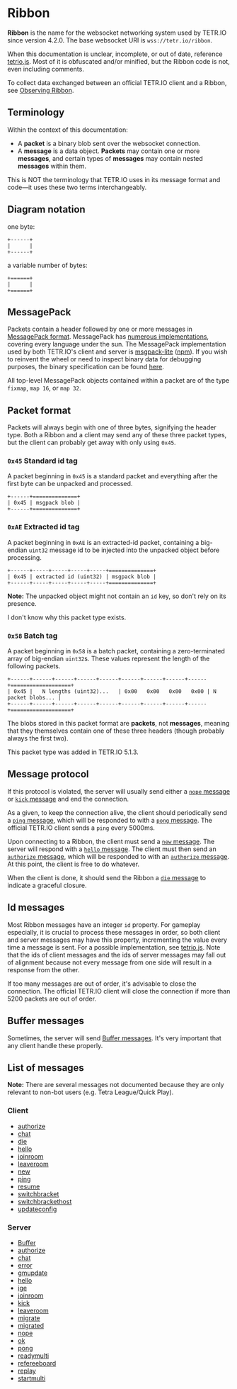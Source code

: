 # Ribbon

**Ribbon** is the name for the websocket networking system used by TETR.IO since version 4.2.0. The base websocket URI is `wss://tetr.io/ribbon`.

When this documentation is unclear, incomplete, or out of date, reference [tetrio.js](https://tetr.io/js/tetrio.js). Most of it is obfuscated and/or minified, but the Ribbon code is not, even including comments.

To collect data exchanged between an official TETR.IO client and a Ribbon, see [Observing Ribbon](Observing_Ribbon.md).

## Terminology

Within the context of this documentation:
* A **packet** is a binary blob sent over the websocket connection.
* A **message** is a data object. **Packets** may contain one or more **messages**, and certain types of **messages** may contain nested **messages** within them.

This is NOT the terminology that TETR.IO uses in its message format and code—it uses these two terms interchangeably.

## Diagram notation

one byte:

```
+------+
|      |
+------+
```

a variable number of bytes:

```
+======+
|      |
+======+
```

## MessagePack

Packets contain a header followed by one or more messages in [MessagePack format](https://msgpack.org/). MessagePack has [numerous implementations](https://msgpack.org/index.html#languages), covering every language under the sun. The MessagePack implementation used by both TETR.IO's client and server is [msgpack-lite](https://github.com/kawanet/msgpack-lite) ([npm](https://www.npmjs.com/package/msgpack-lite)). If you wish to reinvent the wheel or need to inspect binary data for debugging purposes, the binary specification can be found [here](https://github.com/msgpack/msgpack/blob/master/spec.md).

All top-level MessagePack objects contained within a packet are of the type `fixmap`, `map 16`, or `map 32`.

## Packet format

Packets will always begin with one of three bytes, signifying the header type. Both a Ribbon and a client may send any of these three packet types, but the client can probably get away with only using `0x45`.

### `0x45` Standard id tag

A packet beginning in `0x45` is a standard packet and everything after the first byte can be unpacked and processed.

```
+------+==============+
| 0x45 | msgpack blob |
+------+==============+
```

### `0xAE` Extracted id tag

A packet beginning in `0xAE` is an extracted-id packet, containing a big-endian `uint32` message id to be injected into the unpacked object before processing.

```
+------+-----+-----+-----+-----+==============+
| 0x45 | extracted id (uint32) | msgpack blob |
+------+-----+-----+-----+-----+==============+
```

**Note:** The unpacked object might not contain an `id` key, so don't rely on its presence.

I don't know why this packet type exists.

### `0x58` Batch tag

A packet beginning in `0x58` is a batch packet, containing a zero-terminated array of big-endian `uint32`s. These values represent the length of the following packets.

```
+------+------+------+------+------+------+------+------+------+===================+
| 0x45 |   N lengths (uint32)...   | 0x00   0x00   0x00   0x00 | N packet blobs... |
+------+------+------+------+------+------+------+------+------+===================+
```

The blobs stored in this packet format are **packets**, not **messages**, meaning that they themselves contain one of these three headers (though probably always the first two).

This packet type was added in TETR.IO 5.1.3.

## Message protocol

If this protocol is violated, the server will usually send either a [`nope` message](Messages/server_nope.md) or [`kick` message](Messages/server_kick.md) and end the connection.

As a given, to keep the connection alive, the client should periodically send a [`ping` message](Messages/client_ping.md), which will be responded to with a [`pong` message](Messages/server_pong.md). The official TETR.IO client sends a `ping` every 5000ms.

Upon connecting to a Ribbon, the client must send a [`new` message](Messages/client_new.md). The server will respond with a [`hello` message](Messages/server_hello.md). The client must then send an [`authorize` message](Messages/client_authorize.md), which will be responded to with an [`authorize` message](Messages/server_authorize.md). At this point, the client is free to do whatever.

When the client is done, it should send the Ribbon a [`die` message](Messages/client_die.md) to indicate a graceful closure.

## Id messages

Most Ribbon messages have an integer `id` property. For gameplay especially, it is crucial to process these messages in order, so both client and server messages may have this property, incrementing the value every time a message is sent. For a possible implementation, see [tetrio.js](https://tetr.io/js/tetrio.js). Note that the ids of client messages and the ids of server messages may fall out of alignment because not every message from one side will result in a response from the other.

If too many messages are out of order, it's advisable to close the connection. The official TETR.IO client will close the connection if more than 5200 packets are out of order.

## Buffer messages

Sometimes, the server will send [Buffer messages](Messages/server_Buffer.md). It's very important that any client handle these properly.

## List of messages

**Note:** There are several messages not documented because they are only relevant to non-bot users (e.g. Tetra League/Quick Play).

### Client

* [authorize](Messages/client_authorize.md)
* [chat](Messages/client_chat.md)
* [die](Messages/client_die.md)
* [hello](Messages/client_hello.md)
* [joinroom](Messages/client_joinroom.md)
* [leaveroom](Messages/client_leaveroom.md)
* [new](Messages/client_new.md)
* [ping](Messages/client_ping.md)
* [resume](Messages/client_resume.md)
* [switchbracket](Messages/client_switchbracket.md)
* [switchbrackethost](Messages/client_switchbrackethost.md)
* [updateconfig](Messages/client_updateconfig.md)

### Server


* [Buffer](Messages/server_Buffer.md)
* [authorize](Messages/server_authorize.md)
* [chat](Messages/server_chat.md)
* [error](Messages/server_error.md)
* [gmupdate](Messages/server_gmupdate.md)
* [hello](Messages/server_hello.md)
* [ige](Messages/server_ige.md)
* [joinroom](Messages/server_joinroom.md)
* [kick](Messages/server_kick.md)
* [leaveroom](Messages/server_leaveroom.md)
* [migrate](Messages/server_migrate.md)
* [migrated](Messages/server_migrated.md)
* [nope](Messages/server_nope.md)
* [ok](Messages/server_ok.md)
* [pong](Messages/server_pong.md)
* [readymulti](Messages/server_readymulti.md)
* [refereeboard](Messages/server_refereeboard.md)
* [replay](Messages/server_replay.md)
* [startmulti](Messages/server_startmulti.md)